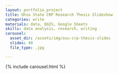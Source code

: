 ```yaml
---
layout: portfolio_project
title: Ohio State CRP Research Thesis Slideshow
categories: write
materials: data, QGIS, Google Sheets
skills: data analysis, research, writing
carousel:
  asset_dir: /assets/img/osu-crp-thesis-slides
  slides: 49
  file_type: .jpg

---
```


{% include carousel.html %}
